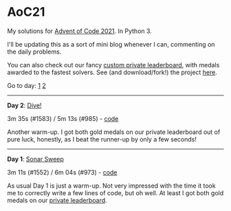 # AoC21

My solutions for [Advent of Code 2021](https://adventofcode.com/2021). In Python 3.

I'll be updating this as a sort of mini blog whenever I can, commenting on the daily problems.

You can also check out our fancy [custom private leaderboard](https://meithan.net/AoC21/), with medals awarded to the fastest solvers. See (and download/fork!) the project [here](https://github.com/meithan/AoCBoard).

Go to day: [1](#day1) [2](#day2)

---

**Day 2**: [ Dive!](https://adventofcode.com/2020/day/2)<a name="day1"></a>

3m 35s (#1583) / 5m 13s (#985) - [code](https://github.com/meithan/AoC20/blob/main/day02/day02.py)

Another warm-up. I got both gold medals on our private leaderboard out of pure luck, honestly, as I beat the runner-up by only a few seconds!

---

**Day 1**: [Sonar Sweep](https://adventofcode.com/2020/day/1)<a name="day1"></a>

3m 11s (#1552) / 6m 04s (#973) - [code](https://github.com/meithan/AoC20/blob/main/day01/day01.py)

As usual Day 1 is just a warm-up. Not very impressed with the time it took me to correctly write a few lines of code, but oh well. At least I got both gold medals on our [private leaderboard](https://meithan.net/AoC21/).
